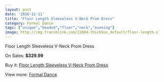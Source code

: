 ```yaml
---
layout: post
date: '2016-12-11'
title: "Floor Length Sleeveless V-Neck Prom Dress"
category: Formal Dance
tags: ["unique","beaded","floor","neck","evening"]
image: http://img.transblink.com/22004-thickbox_default/floor-length-sleeveless-v-neck-prom-dress.jpg
---
```

Floor Length Sleeveless V-Neck Prom Dress

On Sales: **$329.99**
<a href="https://www.transblink.com/en/formal-dance/6978-floor-length-sleeveless-v-neck-prom-dress.html"><amp-img layout="responsive" width="600" height="600" src="//img.transblink.com/22004-thickbox_default/floor-length-sleeveless-v-neck-prom-dress.jpg" alt="Floor Length Sleeveless V-Neck Prom Dress 0" /></a>
<a href="https://www.transblink.com/en/formal-dance/6978-floor-length-sleeveless-v-neck-prom-dress.html"><amp-img layout="responsive" width="600" height="600" src="//img.transblink.com/22006-thickbox_default/floor-length-sleeveless-v-neck-prom-dress.jpg" alt="Floor Length Sleeveless V-Neck Prom Dress 1" /></a>
<a href="https://www.transblink.com/en/formal-dance/6978-floor-length-sleeveless-v-neck-prom-dress.html"><amp-img layout="responsive" width="600" height="600" src="//img.transblink.com/22005-thickbox_default/floor-length-sleeveless-v-neck-prom-dress.jpg" alt="Floor Length Sleeveless V-Neck Prom Dress 2" /></a>

Buy it: [Floor Length Sleeveless V-Neck Prom Dress](https://www.transblink.com/en/formal-dance/6978-floor-length-sleeveless-v-neck-prom-dress.html "Floor Length Sleeveless V-Neck Prom Dress")

View more: [Formal Dance](https://www.transblink.com/en/6-formal-dance "Formal Dance")